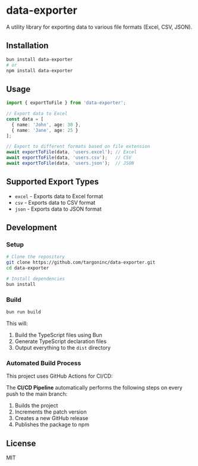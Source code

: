 # data-exporter

A utility library for exporting data to various file formats (Excel, CSV, JSON).

## Installation

```bash
bun install data-exporter
# or
npm install data-exporter
```

## Usage

```typescript
import { exportToFile } from 'data-exporter';

// Export data to Excel
const data = [
  { name: 'John', age: 30 },
  { name: 'Jane', age: 25 }
];

// Export to different formats based on file extension
await exportToFile(data, 'users.excel'); // Excel
await exportToFile(data, 'users.csv');   // CSV
await exportToFile(data, 'users.json');  // JSON
```

## Supported Export Types

- `excel` - Exports data to Excel format
- `csv` - Exports data to CSV format
- `json` - Exports data to JSON format

## Development

### Setup

```bash
# Clone the repository
git clone https://github.com/targoninc/data-exporter.git
cd data-exporter

# Install dependencies
bun install
```

### Build

```bash
bun run build
```

This will:
1. Build the TypeScript files using Bun
2. Generate TypeScript declaration files
3. Output everything to the `dist` directory

### Automated Build Process

This project uses GitHub Actions for CI/CD:

The **CI/CD Pipeline** automatically performs the following steps on every push to the main branch:
1. Builds the project
2. Increments the patch version
3. Creates a new GitHub release
4. Publishes the package to npm

## License

MIT

